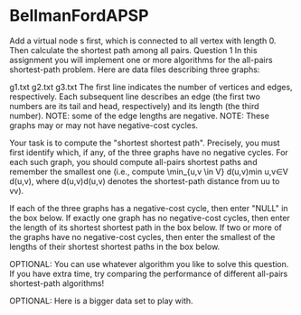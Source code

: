 # BellmanFordAPSP
Add a virtual node s first, which is connected to all vertex with length 0. Then calculate the shortest path among all pairs.
Question 1
In this assignment you will implement one or more algorithms for the all-pairs shortest-path problem. Here are data files describing three graphs:

g1.txt
g2.txt
g3.txt
The first line indicates the number of vertices and edges, respectively. Each subsequent line describes an edge (the first two numbers are its tail and head, respectively) and its length (the third number). NOTE: some of the edge lengths are negative. NOTE: These graphs may or may not have negative-cost cycles.

Your task is to compute the "shortest shortest path". Precisely, you must first identify which, if any, of the three graphs have no negative cycles. For each such graph, you should compute all-pairs shortest paths and remember the smallest one (i.e., compute \min_{u,v \in V} d(u,v)min 
u,v∈V
​	
 d(u,v), where d(u,v)d(u,v) denotes the shortest-path distance from uu to vv).

If each of the three graphs has a negative-cost cycle, then enter "NULL" in the box below. If exactly one graph has no negative-cost cycles, then enter the length of its shortest shortest path in the box below. If two or more of the graphs have no negative-cost cycles, then enter the smallest of the lengths of their shortest shortest paths in the box below.

OPTIONAL: You can use whatever algorithm you like to solve this question. If you have extra time, try comparing the performance of different all-pairs shortest-path algorithms!

OPTIONAL: Here is a bigger data set to play with.
